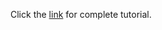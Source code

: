 <p dir="ltr">Click the <a href="https://www.nishithsingh.wordpress.com" target="_blank">link</a> for complete tutorial.</p>
<p dir="ltr"></p>
